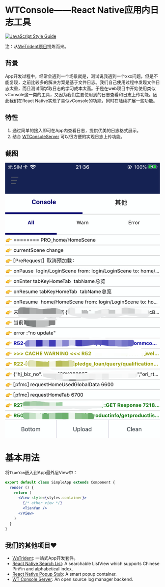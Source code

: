 # WTConsole——React Native应用内日志工具

[![JavaScript Style Guide](https://cdn.rawgit.com/feross/standard/master/badge.svg)](https://github.com/feross/standard)

注：从[WeTrident项目](https://gitee.com/WeBank/WeTrident)提炼而来。

## 背景

App开发过程中，经常会遇到一个场景就是，测试说我遇到一个xxx问题，但是不能复现，之前比较多的解决方案是基于文件日志。我们自己使用过程中发现文件日志太重，而且测试同学取日志的学习成本太高。于是在web项目中开始使用类似vConsole这一类的工具，又因为我们主要使用到的日志查看和日志上传功能。因此我们在React Native实现了类似vConsole的功能，同时在陆续扩展一些功能。

## 特性

1. 通过简单的接入即可在App内查看日志，提供优美的日志格式展示。
2. 结合 [WTConsoleServer](https://gitee.com/UnPourTous/wt-console-server) 可以很方便的实现日志上传功能。

## 截图

![](./images/screenshot.png)

# 基本用法

将`TianYan`嵌入到App最外层View中：

``` jsx
export default class SimpleApp extends Component {
  render () {
    return (
      <View style={styles.container}>
        {/* other view */}
        <TianYan />
      </View>
    )
  }
}
```

## 我们的其他项目❤️ 

- [WeTrident](https://github.com/WeBankFinTech/WeTrident): 一站式App开发套件。
- [React Native Search List](https://github.com/UnPourTous/react-native-search-list): A searchable ListView which supports Chinese PinYin and alphabetical index.
- [React Native Popup Stub](https://github.com/UnPourTous/react-native-popup-stub): A smart popup container.
- [WT Console Server](https://github.com/UnPourTous/wt-console-server): An open source log manager backend.




